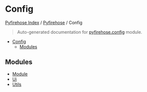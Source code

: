 # Config

[Pyfirehose Index](../../README.md#pyfirehose-index) /
[Pyfirehose](../index.md#pyfirehose) /
Config

> Auto-generated documentation for [pyfirehose.config](https://github.com/Krow10/pyfirehose/blob/main/pyfirehose/config/__init__.py) module.

- [Config](#config)
  - [Modules](#modules)

## Modules

- [Module](./module.md)
- [Ui](ui/index.md)
- [Utils](./utils.md)